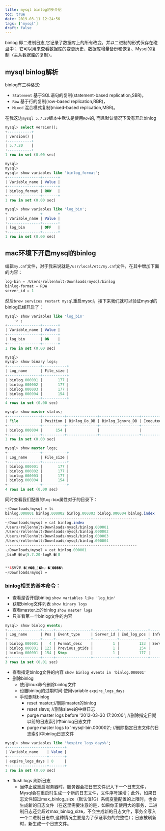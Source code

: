 ```yaml
---
title: mysql binlog初步介绍
toc: true
date: 2019-03-11 12:24:56
tags: ['mysql']
draft: false
---
```


binlog 即二进制日志,它记录了数据库上的所有改变，并以二进制的形式保存在磁盘中；
它可以用来查看数据库的变更历史、数据库增量备份和恢复、Mysql的复制（主从数据库的复制）。

## mysql binlog解析

binlog有三种格式:

- `Statement` 基于SQL语句的复制(statement-based replication,SBR)， 
- `Row` 基于行的复制(row-based replication,RBR)， 
- `Mixed` 混合模式复制(mixed-based replication,MBR)。

在我这边`mysql 5.7.20`版本中默认是使用`Row`的, 而且默认情况下没有开启binlog

```sql
mysql> select version();
+-----------+
| version() |
+-----------+
| 5.7.20    |
+-----------+
1 row in set (0.00 sec)

mysql>
mysql>
mysql> show variables like 'binlog_format';
+---------------+-------+
| Variable_name | Value |
+---------------+-------+
| binlog_format | ROW   |
+---------------+-------+
1 row in set (0.00 sec)

mysql> show variables like 'log_bin';
+---------------+-------+
| Variable_name | Value |
+---------------+-------+
| log_bin       | OFF   |
+---------------+-------+
1 row in set (0.00 sec)
```

## mac环境下开启mysql的binlog

编辑`my.cnf`文件，对于我来说就是`/usr/local/etc/my.cnf`文件，在其中增加下面的内容：

```java
log-bin = /Users/rollenholt/Downloads/mysql/binlog
binlog-format = ROW
server_id = 1
```

然后`brew services restart mysql`重启mysql，接下来我们就可以验证mysql的binlog已经开启了：

```sql
mysql> show variables like 'log_bin'
    -> ;
+---------------+-------+
| Variable_name | Value |
+---------------+-------+
| log_bin       | ON    |
+---------------+-------+
1 row in set (0.00 sec)

mysql>
mysql> show binary logs;
+---------------+-----------+
| Log_name      | File_size |
+---------------+-----------+
| binlog.000001 |       177 |
| binlog.000002 |       177 |
| binlog.000003 |       177 |
| binlog.000004 |       154 |
+---------------+-----------+
4 rows in set (0.00 sec)

mysql> show master status;
+---------------+----------+--------------+------------------+-------------------+
| File          | Position | Binlog_Do_DB | Binlog_Ignore_DB | Executed_Gtid_Set |
+---------------+----------+--------------+------------------+-------------------+
| binlog.000004 |      154 |              |                  |                   |
+---------------+----------+--------------+------------------+-------------------+
1 row in set (0.00 sec)

mysql> show master logs;
+---------------+-----------+
| Log_name      | File_size |
+---------------+-----------+
| binlog.000001 |       177 |
| binlog.000002 |       177 |
| binlog.000003 |       177 |
| binlog.000004 |       154 |
+---------------+-----------+
4 rows in set (0.00 sec)
```
同时查看我们配置的`log-bin`属性对于的目录下：

```java
~/Downloads/mysql » ls
binlog.000001 binlog.000002 binlog.000003 binlog.000004 binlog.index
------------------------------------------------------------
~/Downloads/mysql » cat binlog.index
/Users/rollenholt/Downloads/mysql/binlog.000001
/Users/rollenholt/Downloads/mysql/binlog.000002
/Users/rollenholt/Downloads/mysql/binlog.000003
/Users/rollenholt/Downloads/mysql/binlog.000004
------------------------------------------------------------
~/Downloads/mysql » cat binlog.000001
_binR �[w{5.7.20-logR �[8


**4SVѶR �[#��_]�hu �[����%                                                                        ------------------------------------------------------------
~/Downloads/mysql »
```

### binlog相关的基本命令：

- 查看是否开启binlog `show variables like 'log_bin'`
- 获取binlog文件列表 `show binary logs`
- 查看master上的binlog `show master logs`
- 只查看第一个binlog文件的内容
```sql
mysql> show binlog events;
+---------------+-----+----------------+-----------+-------------+---------------------------------------+
| Log_name      | Pos | Event_type     | Server_id | End_log_pos | Info                                  |
+---------------+-----+----------------+-----------+-------------+---------------------------------------+
| binlog.000001 |   4 | Format_desc    |         1 |         123 | Server ver: 5.7.20-log, Binlog ver: 4 |
| binlog.000001 | 123 | Previous_gtids |         1 |         154 |                                       |
| binlog.000001 | 154 | Stop           |         1 |         177 |                                       |
+---------------+-----+----------------+-----------+-------------+---------------------------------------+
3 rows in set (0.01 sec)
```
- 查看指定binlog文件的内容 `show binlog events in 'binlog.000001'`
- 删除binlog
    - 使用linux命令删除binlog文件
    - 设置binlog的过期时间 使用variable `expire_logs_days`
    - 手动删除binlog
        - reset master;//删除master的binlog
        - reset slave;    //删除slave的中继日志
        - purge master logs before '2012-03-30 17:20:00';  //删除指定日期以前的日志索引中binlog日志文件
        - purge master logs to 'mysql-bin.000002';   //删除指定日志文件的日志索引中binlog日志文件

```sql
mysql> show variables like '%expire_logs_days%';
+------------------+-------+
| Variable_name    | Value |
+------------------+-------+
| expire_logs_days | 0     |
+------------------+-------+
1 row in set (0.00 sec)
```

- flush logs 刷新日志
    - 当停止或重启服务器时，服务器会把日志文件记入下一个日志文件，Mysql会在重启时生成一个新的日志文件，文件序号递增；此外，如果日志文件超过max_binlog_size（默认值1G）系统变量配置的上限时，也会生成新的日志文件（在这里需要注意的是，如果你正使用大的事务，二进制日志还会超过max_binlog_size，不会生成新的日志文件，事务全写入一个二进制日志中,这种情况主要是为了保证事务的完整性）；日志被刷新时，新生成一个日志文件。
